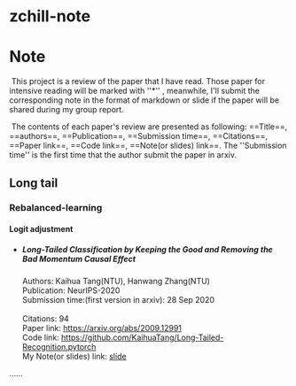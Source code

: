 # zchill-note
# Note

​	This project is a review of the paper that I have read. Those paper for intensive reading will be marked with ''*'' , meanwhile, I'll      submit the corresponding note in the format of markdown or slide if the paper will be shared during my group report.

​	The contents of each paper's review are  presented as following: ==Title==, ==authors==, ==Publication==, ==Submission time==, ==Citations==, ==Paper link==, ==Code link==, ==Note(or slides) link==. The ''Submission time'' is the first time that the author submit the paper in arxiv.



## Long tail



### Rebalanced-learning



#### Logit adjustment



- ##### Long-Tailed Classification by Keeping the Good  and Removing the Bad Momentum Causal Effect<br>

  Authors: Kaihua Tang(NTU), Hanwang Zhang(NTU)<br>
  Publication: NeurIPS-2020<br>	
  Submission time:(first version in arxiv): 28 Sep 2020<br>  
  Citations: 94<br>
  Paper link: <https://arxiv.org/abs/2009.12991><br>
  Code link: <https://github.com/KaihuaTang/Long-Tailed-Recognition.pytorch><br>
  My Note(or slides) link: [slide](https://github.com/Zcchill/zchill-note/blob/main/Note/Zchill-notes-NeurIPS-2020-Long-Tailed%20Classification%20by%20Keeping%20the%20Good%20and%20Removing%20the%20Bad%20Momentum%20Causal%20Effect.pdf)<br>



......



  
